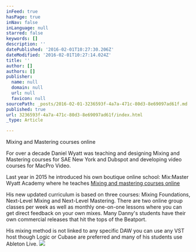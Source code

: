 ```yaml
---
inFeed: true
hasPage: true
inNav: false
inLanguage: null
starred: false
keywords: []
description: ''
datePublished: '2016-02-01T10:27:30.206Z'
dateModified: '2016-02-01T10:27:14.024Z'
title: ''
author: []
authors: []
publisher:
  name: null
  domain: null
  url: null
  favicon: null
sourcePath: _posts/2016-02-01-3236593f-4a7a-471c-80d3-8e69097ad61f.md
published: true
url: 3236593f-4a7a-471c-80d3-8e69097ad61f/index.html
_type: Article

---
```

Mixing and Mastering courses online

For over a decade Daniel Wyatt was teaching and designing Mixing and Mastering courses for SAE New York and Dubspot and developing video courses for MacPro Video.

Last year in 2015 he introduced his own boutique online school: Mix:Master Wyatt Academy where he teaches [Mixing and mastering courses online][0]

His new updated curriculum is based on three courses: Mixing Foundations, Next-Level Mixing and Next-Level Mastering. There are two online group classes per week as well as monthly one-on-one lessons where you can get direct feedback on your own mixes. Many Danny's students have their own commercial releases that hit the tops of the Beatport. 

His mixing method is not linked to any specific DAW you can use any VST host though Logic or Cubase are preferred and many of his students use Ableton Live.
![](https://the-grid-user-content.s3-us-west-2.amazonaws.com/17f712fb-cd92-462f-bbb1-2b28ea841818.jpg)

[0]: http://mixmasterwyatt.com/mixing-mastering-courses-online/